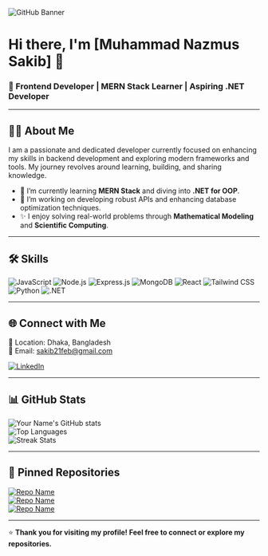 ![GitHub Banner](https://yourbannerlinkhere.com/banner.png)

# Hi there, I'm [Muhammad Nazmus Sakib] 👋  
### 🌟 Frontend Developer | MERN Stack Learner | Aspiring .NET Developer  

---

## 👩‍💻 **About Me**  
I am a passionate and dedicated developer currently focused on enhancing my skills in backend development and exploring modern frameworks and tools. My journey revolves around learning, building, and sharing knowledge.  

- 🌱 I’m currently learning **MERN Stack** and diving into **.NET for OOP**.  
- 🚀 I’m working on developing robust APIs and enhancing database optimization techniques.  
- ✨ I enjoy solving real-world problems through **Mathematical Modeling** and **Scientific Computing**.  

---

## 🛠️ **Skills**

![JavaScript](https://img.shields.io/badge/JavaScript-F7DF1E?style=for-the-badge&logo=javascript&logoColor=black)
![Node.js](https://img.shields.io/badge/Node.js-339933?style=for-the-badge&logo=nodedotjs&logoColor=white)
![Express.js](https://img.shields.io/badge/Express.js-000000?style=for-the-badge&logo=express&logoColor=white)
![MongoDB](https://img.shields.io/badge/MongoDB-4EA94B?style=for-the-badge&logo=mongodb&logoColor=white)
![React](https://img.shields.io/badge/React-61DAFB?style=for-the-badge&logo=react&logoColor=black)
![Tailwind CSS](https://img.shields.io/badge/TailwindCSS-38B2AC?style=for-the-badge&logo=tailwind-css&logoColor=white)
![Python](https://img.shields.io/badge/Python-3776AB?style=for-the-badge&logo=python&logoColor=white)
![.NET](https://img.shields.io/badge/.NET-512BD4?style=for-the-badge&logo=dotnet&logoColor=white)

---

## 🌐 **Connect with Me**  
📍 Location: Dhaka, Bangladesh  
📧 Email: [sakib21feb@gmail.com](mailto:sakib21feb@gmail.com)  

[![LinkedIn](https://img.shields.io/badge/LinkedIn-0077B5?style=for-the-badge&logo=linkedin&logoColor=white)](https://www.linkedin.com/in/muhammad-nazmus-sakib/) 

---

## 📊 **GitHub Stats**

![Your Name's GitHub stats](https://github-readme-stats.vercel.app/api?username=MuhammadNazmusSakib&show_icons=true&theme=radical)  
![Top Languages](https://github-readme-stats.vercel.app/api/top-langs/?username=MuhammadNazmusSakib&layout=compact&theme=radical)  
![Streak Stats](https://github-readme-streak-stats.herokuapp.com/?user=MuhammadNazmusSakib&theme=radical)  

---

## 📌 **Pinned Repositories**

[![Repo Name](https://github-readme-stats.vercel.app/api/pin/?username=MuhammadNazmusSakib&repo=Vocabulary-Learning-Client-&theme=radical)](https://github.com/MuhammadNazmusSakib/Vocabulary-Learning-Client-)  
[![Repo Name](https://github-readme-stats.vercel.app/api/pin/?username=MuhammadNazmusSakib&repo=Library-Management-System-Client&theme=radical)](https://github.com/MuhammadNazmusSakib/Library-Management-System-Client)  
[![Repo Name](https://github-readme-stats.vercel.app/api/pin/?username=MuhammadNazmusSakib&repo=Visa-Navigator-Portal-Client&theme=radical)](https://github.com/MuhammadNazmusSakib/Visa-Navigator-Portal-Client)  

---

⭐️ **Thank you for visiting my profile! Feel free to connect or explore my repositories.**
